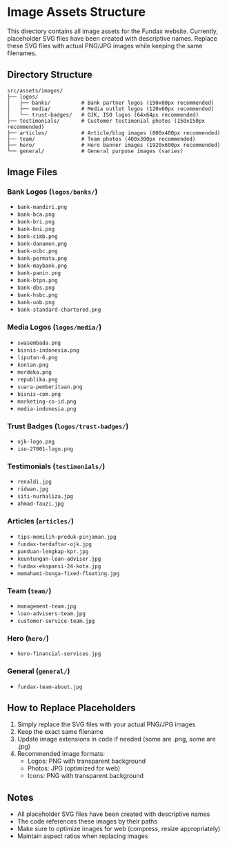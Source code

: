 # Image Assets Structure

This directory contains all image assets for the Fundax website. Currently, placeholder SVG files have been created with descriptive names. Replace these SVG files with actual PNG/JPG images while keeping the same filenames.

## Directory Structure

```
src/assets/images/
├── logos/
│   ├── banks/          # Bank partner logos (150x80px recommended)
│   ├── media/          # Media outlet logos (120x60px recommended)
│   └── trust-badges/   # OJK, ISO logos (64x64px recommended)
├── testimonials/       # Customer testimonial photos (150x150px recommended)
├── articles/           # Article/blog images (800x400px recommended)
├── team/               # Team photos (400x300px recommended)
├── hero/               # Hero banner images (1920x600px recommended)
└── general/            # General purpose images (varies)
```

## Image Files

### Bank Logos (`logos/banks/`)
- `bank-mandiri.png`
- `bank-bca.png`
- `bank-bri.png`
- `bank-bni.png`
- `bank-cimb.png`
- `bank-danamon.png`
- `bank-ocbc.png`
- `bank-permata.png`
- `bank-maybank.png`
- `bank-panin.png`
- `bank-btpn.png`
- `bank-dbs.png`
- `bank-hsbc.png`
- `bank-uob.png`
- `bank-standard-chartered.png`

### Media Logos (`logos/media/`)
- `swasembada.png`
- `bisnis-indonesia.png`
- `liputan-6.png`
- `kontan.png`
- `merdeka.png`
- `republika.png`
- `suara-pemberitaan.png`
- `bisnis-com.png`
- `marketing-co-id.png`
- `media-indonesia.png`

### Trust Badges (`logos/trust-badges/`)
- `ojk-logo.png`
- `iso-27001-logo.png`

### Testimonials (`testimonials/`)
- `renaldi.jpg`
- `ridwan.jpg`
- `siti-nurhaliza.jpg`
- `ahmad-fauzi.jpg`

### Articles (`articles/`)
- `tips-memilih-produk-pinjaman.jpg`
- `fundax-terdaftar-ojk.jpg`
- `panduan-lengkap-kpr.jpg`
- `keuntungan-loan-adviser.jpg`
- `fundax-ekspansi-24-kota.jpg`
- `memahami-bunga-fixed-floating.jpg`

### Team (`team/`)
- `management-team.jpg`
- `loan-advisers-team.jpg`
- `customer-service-team.jpg`

### Hero (`hero/`)
- `hero-financial-services.jpg`

### General (`general/`)
- `fundax-team-about.jpg`

## How to Replace Placeholders

1. Simply replace the SVG files with your actual PNG/JPG images
2. Keep the exact same filename
3. Update image extensions in code if needed (some are .png, some are .jpg)
4. Recommended image formats:
   - Logos: PNG with transparent background
   - Photos: JPG (optimized for web)
   - Icons: PNG with transparent background

## Notes

- All placeholder SVG files have been created with descriptive names
- The code references these images by their paths
- Make sure to optimize images for web (compress, resize appropriately)
- Maintain aspect ratios when replacing images
